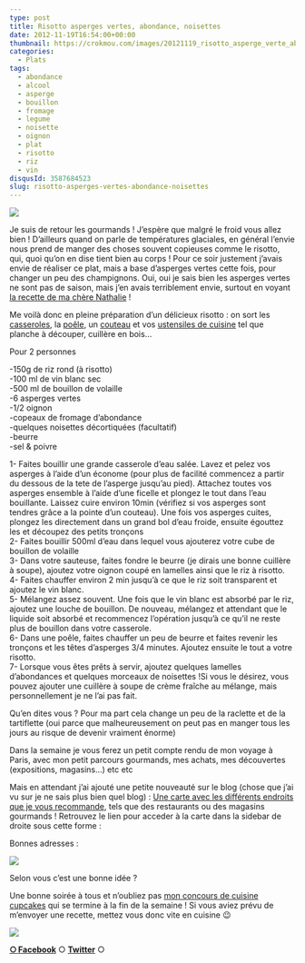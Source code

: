 ```yaml
---
type: post
title: Risotto asperges vertes, abondance, noisettes
date: 2012-11-19T16:54:00+00:00
thumbnail: https://crokmou.com/images/20121119_risotto_asperge_verte_abondance_noisette_0031.jpg
categories: 
  - Plats
tags: 
  - abondance
  - alcool
  - asperge
  - bouillon
  - fromage
  - legume
  - noisette
  - oignon
  - plat
  - risotto
  - riz
  - vin
disqusId: 3587684523
slug: risotto-asperges-vertes-abondance-noisettes
---
```


[![](http://4.bp.blogspot.com/-7kZQqFg7CDA/UKvKx6p-W_I/AAAAAAAAFXc/_Knrp2v6-3M/s320/20121119_risotto_asperge_verte_abondance_noisette_0031_bann.jpg)](http://4.bp.blogspot.com/-7kZQqFg7CDA/UKvKx6p-W_I/AAAAAAAAFXc/_Knrp2v6-3M/s1600/20121119_risotto_asperge_verte_abondance_noisette_0031_bann.jpg)

Je suis de retour les gourmands ! J’espère que malgré le froid vous allez bien ! D’ailleurs quand on parle de températures glaciales, en général l’envie nous prend de manger des choses souvent copieuses comme le risotto, qui, quoi qu’on en dise tient bien au corps ! Pour ce soir justement j’avais envie de réaliser ce plat, mais a base d’asperges vertes cette fois, pour changer un peu des champignons. Oui, oui je sais bien les asperges vertes ne sont pas de saison, mais j’en avais terriblement envie, surtout en voyant [la recette de ma chère Nathalie](http://www.lacuisinedenathalie.com/article-risotto-aux-asperges-vertes-recette-facile-103995541.html) !

Me voilà donc en pleine préparation d’un délicieux risotto : on sort les [casseroles](http://www.rueducommerce.fr/index/casserole%20fonte), la [poêle](http://www.rueducommerce.fr/m/pl/malid:4769951), un [couteau](http://www.rueducommerce.fr/m/pl/malid:12468606) et vos [ustensiles de cuisine](http://www.rueducommerce.fr/m/pl/malid:43774567) tel que planche à découper, cuillère en bois…

Pour 2 personnes

-150g de riz rond (à risotto)  
-100 ml de vin blanc sec  
-500 ml de bouillon de volaille  
-6 asperges vertes  
-1/2 oignon  
-copeaux de fromage d’abondance  
-quelques noisettes décortiquées (facultatif)  
-beurre  
-sel & poivre

1- Faites bouillir une grande casserole d’eau salée. Lavez et pelez vos asperges à l’aide d’un économe (pour plus de facilité commencez a partir du dessous de la tete de l’asperge jusqu’au pied). Attachez toutes vos asperges ensemble à l’aide d’une ficelle et plongez le tout dans l’eau bouillante. Laissez cuire environ 10min (vérifiez si vos asperges sont tendres grâce a la pointe d’un couteau). Une fois vos asperges cuites, plongez les directement dans un grand bol d’eau froide, ensuite égouttez les et découpez des petits tronçons  
2- Faites bouillir 500ml d’eau dans lequel vous ajouterez votre cube de bouillon de volaille  
3- Dans votre sauteuse, faites fondre le beurre (je dirais une bonne cuillère à soupe), ajoutez votre oignon coupé en lamelles ainsi que le riz à risotto.  
4- Faites chauffer environ 2 min jusqu’à ce que le riz soit transparent et ajoutez le vin blanc.  
5- Mélangez assez souvent. Une fois que le vin blanc est absorbé par le riz, ajoutez une louche de bouillon. De nouveau, mélangez et attendant que le liquide soit absorbé et recommencez l’opération jusqu’à ce qu’il ne reste plus de bouillon dans votre casserole.  
6- Dans une poêle, faites chauffer un peu de beurre et faites revenir les tronçons et les têtes d’asperges 3/4 minutes. Ajoutez ensuite le tout a votre risotto.  
7- Lorsque vous êtes prêts à servir, ajoutez quelques lamelles d’abondances et quelques morceaux de noisettes !Si vous le désirez, vous pouvez ajouter une cuillère à soupe de crème fraîche au mélange, mais personnellement je ne l’ai pas fait.

Qu’en dites vous ? Pour ma part cela change un peu de la raclette et de la tartiflette (oui parce que malheureusement on peut pas en manger tous les jours au risque de devenir vraiment énorme)

Dans la semaine je vous ferez un petit compte rendu de mon voyage à Paris, avec mon petit parcours gourmands, mes achats, mes découvertes (expositions, magasins…) etc etc

Mais en attendant j’ai ajouté une petite nouveauté sur le blog (chose que j’ai vu sur je ne sais plus bien quel blog) : [Une carte avec les différents endroits que je vous recommande](http://www.crokmou.com/p/bonnes-adresses_18.html), tels que des restaurants ou des magasins gourmands ! Retrouvez le lien pour acceder à la carte dans la sidebar de droite sous cette forme :

Bonnes adresses :

[![](http://4.bp.blogspot.com/-LyIjND5tRgY/UKlYirvssvI/AAAAAAAAFPk/wKhXkdau1Tg/s1600/carte_bonnes_adresses.png)](http://www.crokmou.com/p/bonnes-adresses_18.html)

Selon vous c’est une bonne idée ?

Une bonne soirée à tous et n’oubliez pas [mon concours de cuisine cupcakes](http://www.crokmou.com/2012/10/concours-recette-cupcake-partenaire-petitplat.fr.html) qui se termine à la fin de la semaine ! Si vous aviez prévu de m’envoyer une recette, mettez vous donc vite en cuisine 😉

[![](http://1.bp.blogspot.com/-sCWuqO1aUns/UIztj8sr84I/AAAAAAAAE5Y/KI6wtOp2oxg/s640/concours_recettes_cupcakes_crokmou_partenaire_petitplat.fr_bann.jpg)](http://www.crokmou.com/2012/10/concours-recette-cupcake-partenaire-petitplat.fr.html)

[**○<span style="font-size: xx-small; margin: 0px; outline: 0px; padding: 0px;"><span style="font-family: Arial, Helvetica, sans-serif; margin: 0px; outline: 0px; padding: 0px;"> </span></span>Facebook**](https://www.facebook.com/pages/CroKMou/148093255259077) ○ [**Twitter**](https://twitter.com/Crokmou) ○